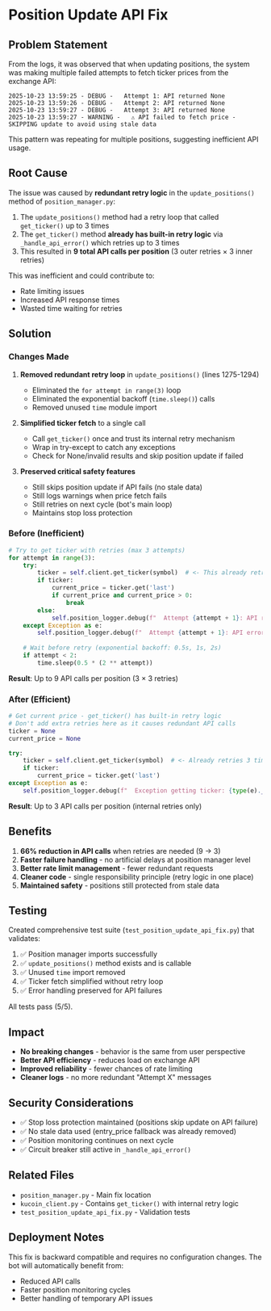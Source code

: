 # Position Update API Fix

## Problem Statement

From the logs, it was observed that when updating positions, the system was making multiple failed attempts to fetch ticker prices from the exchange API:

```
2025-10-23 13:59:25 - DEBUG -   Attempt 1: API returned None
2025-10-23 13:59:26 - DEBUG -   Attempt 2: API returned None
2025-10-23 13:59:27 - DEBUG -   Attempt 3: API returned None
2025-10-23 13:59:27 - WARNING -   ⚠ API failed to fetch price - SKIPPING update to avoid using stale data
```

This pattern was repeating for multiple positions, suggesting inefficient API usage.

## Root Cause

The issue was caused by **redundant retry logic** in the `update_positions()` method of `position_manager.py`:

1. The `update_positions()` method had a retry loop that called `get_ticker()` up to 3 times
2. The `get_ticker()` method **already has built-in retry logic** via `_handle_api_error()` which retries up to 3 times
3. This resulted in **9 total API calls per position** (3 outer retries × 3 inner retries)

This was inefficient and could contribute to:
- Rate limiting issues
- Increased API response times
- Wasted time waiting for retries

## Solution

### Changes Made

1. **Removed redundant retry loop** in `update_positions()` (lines 1275-1294)
   - Eliminated the `for attempt in range(3)` loop
   - Eliminated the exponential backoff (`time.sleep()`) calls
   - Removed unused `time` module import

2. **Simplified ticker fetch** to a single call
   - Call `get_ticker()` once and trust its internal retry mechanism
   - Wrap in try-except to catch any exceptions
   - Check for None/invalid results and skip position update if failed

3. **Preserved critical safety features**
   - Still skips position update if API fails (no stale data)
   - Still logs warnings when price fetch fails
   - Still retries on next cycle (bot's main loop)
   - Maintains stop loss protection

### Before (Inefficient)

```python
# Try to get ticker with retries (max 3 attempts)
for attempt in range(3):
    try:
        ticker = self.client.get_ticker(symbol)  # <- This already retries 3 times!
        if ticker:
            current_price = ticker.get('last')
            if current_price and current_price > 0:
                break
        else:
            self.position_logger.debug(f"  Attempt {attempt + 1}: API returned None")
    except Exception as e:
        self.position_logger.debug(f"  Attempt {attempt + 1}: API error: {type(e).__name__}")
    
    # Wait before retry (exponential backoff: 0.5s, 1s, 2s)
    if attempt < 2:
        time.sleep(0.5 * (2 ** attempt))
```

**Result**: Up to 9 API calls per position (3 × 3 retries)

### After (Efficient)

```python
# Get current price - get_ticker() has built-in retry logic
# Don't add extra retries here as it causes redundant API calls
ticker = None
current_price = None

try:
    ticker = self.client.get_ticker(symbol)  # <- Already retries 3 times internally
    if ticker:
        current_price = ticker.get('last')
except Exception as e:
    self.position_logger.debug(f"  Exception getting ticker: {type(e).__name__}: {e}")
```

**Result**: Up to 3 API calls per position (internal retries only)

## Benefits

1. **66% reduction in API calls** when retries are needed (9 → 3)
2. **Faster failure handling** - no artificial delays at position manager level
3. **Better rate limit management** - fewer redundant requests
4. **Cleaner code** - single responsibility principle (retry logic in one place)
5. **Maintained safety** - positions still protected from stale data

## Testing

Created comprehensive test suite (`test_position_update_api_fix.py`) that validates:

1. ✅ Position manager imports successfully
2. ✅ `update_positions()` method exists and is callable
3. ✅ Unused `time` import removed
4. ✅ Ticker fetch simplified without retry loop
5. ✅ Error handling preserved for API failures

All tests pass (5/5).

## Impact

- **No breaking changes** - behavior is the same from user perspective
- **Better API efficiency** - reduces load on exchange API
- **Improved reliability** - fewer chances of rate limiting
- **Cleaner logs** - no more redundant "Attempt X" messages

## Security Considerations

- ✅ Stop loss protection maintained (positions skip update on API failure)
- ✅ No stale data used (entry_price fallback was already removed)
- ✅ Position monitoring continues on next cycle
- ✅ Circuit breaker still active in `_handle_api_error()`

## Related Files

- `position_manager.py` - Main fix location
- `kucoin_client.py` - Contains `get_ticker()` with internal retry logic
- `test_position_update_api_fix.py` - Validation tests

## Deployment Notes

This fix is backward compatible and requires no configuration changes. The bot will automatically benefit from:
- Reduced API calls
- Faster position monitoring cycles
- Better handling of temporary API issues
